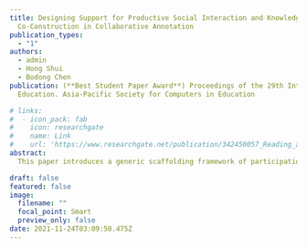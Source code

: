 ```yaml
---
title: Designing Support for Productive Social Interaction and Knowledge
  Co-Construction in Collaborative Annotation 
publication_types:
  - "1"
authors:
  - admin
  - Hong Shui
  - Bodong Chen
publication: (**Best Student Paper Award**) Proceedings of the 29th International Conference on Computers in
  Education. Asia-Pacific Society for Computers in Education

# links:
#  - icon_pack: fab
#    icon: researchgate
#    name: Link
#    url: 'https://www.researchgate.net/publication/342450057_Reading_and_connecting_using_social_annotation_in_online_classes'
abstract:
  This paper introduces a generic scaffolding framework of participation roles that was co-designed by instructors and researchers to support collaborative learning activities in online classes. Informed by the CSCL literature, the framework specifies three participation roles–facilitator, synthesizer, and summarizer–that play distinct roles in each week’s collaborative activities. Using a web annotation tool named Hypothes. is, we piloted the framework in a fully online undergraduate course in Fall 2020. To examine how the framework facilitated social interaction and knowledge co-construction in the class, we conducted social network analysis and content analysis on students’ annotation data generated from their engagement with 18 readings. Results indicated the participation roles were enacted properly to a great extent and knowledge co-construction was facilitated when role-takers made high-level contributions. This study has practical implications for online teaching and collaborative learning.

draft: false
featured: false
image:
  filename: ""
  focal_point: Smart
  preview_only: false
date: 2021-11-24T03:09:50.475Z
---
```

